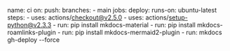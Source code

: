 name: ci
on:
  push:
    branches:
      - main
jobs:
  deploy:
    runs-on: ubuntu-latest
    steps:
      - uses: actions/checkout@v2.5.0
      - uses: actions/setup-python@v2.3.3
      - run: pip install mkdocs-material
      - run: pip install mkdocs-roamlinks-plugin
      - run: pip install mkdocs-mermaid2-plugin
      - run: mkdocs gh-deploy --force
